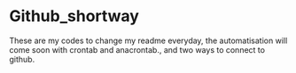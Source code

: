# Github_shortway

These are my codes to change my readme everyday, the automatisation will come soon with crontab and anacrontab., and two ways to connect to github.
